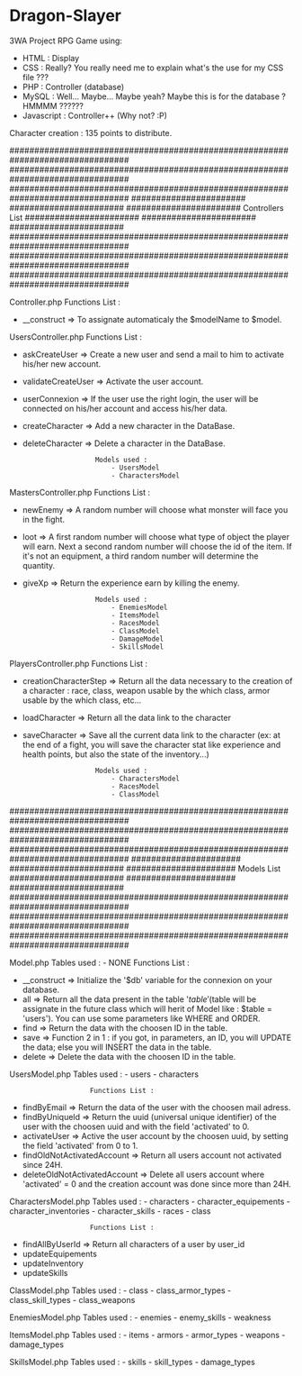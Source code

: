 # Dragon-Slayer
3WA Project
RPG Game using:
  - HTML : Display
  - CSS : Really? You really need me to explain what's the use for my CSS file ???
  - PHP : Controller (database)
  - MySQL : Well... Maybe... Maybe yeah? Maybe this is for the database ? HMMMM ??????
  - Javascript : Controller++ (Why not? :P)


Character creation : 135 points to distribute.

################################################################################
################################################################################
################################################################################
#######################                                  #######################
#######################         Controllers List         #######################
#######################                                  #######################
################################################################################
################################################################################
################################################################################

Controller.php          Functions List :
- __construct                   => To assignate automaticaly the $modelName to $model.

UsersController.php     Functions List :
- askCreateUser                 => Create a new user and send a mail to him to activate his/her new account.
- validateCreateUser            => Activate the user account.
- userConnexion                 => If the user use the right login, the user will be connected on his/her account and access his/her data.
- createCharacter               => Add a new character in the DataBase.
- deleteCharacter               => Delete a character in the DataBase.

                        Models used :
                            - UsersModel
                            - CharactersModel


MastersController.php   Functions List :
- newEnemy                      => A random number will choose what monster will face you in the fight.
- loot                          => A first random number will choose what type of object the player will earn. Next a second random number will choose the id of the item. If it's not an equipment, a third random number will determine the quantity.
- giveXp                        => Return the experience earn by killing the enemy.

                        Models used :
                            - EnemiesModel
                            - ItemsModel
                            - RacesModel
                            - ClassModel
                            - DamageModel
                            - SkillsModel

PlayersController.php   Functions List :
- creationCharacterStep         => Return all the data necessary to the creation of a character : race, class, weapon usable by the which class, armor usable by the which class, etc...
- loadCharacter                 => Return all the data link to the character
- saveCharacter                 => Save all the current data link to the character (ex: at the end of a fight, you will save the character stat like experience and health points, but also the state of the inventory...)

                        Models used :
                            - CharactersModel
                            - RacesModel
                            - ClassModel




################################################################################
################################################################################
################################################################################
######################                                   #######################
######################            Models List            #######################
######################                                   #######################
################################################################################
################################################################################
################################################################################

Model.php               Tables used :
                            - NONE
                        Functions List :
- __construct                   => Initialize the '$db' variable for the connexion on your database.
- all                           => Return all the data present in the table '$table' ($table will be assignate in the future class which will herit of Model like : $table = 'users'). You can use some parameters like WHERE and ORDER.
- find                          => Return the data with the choosen ID in the table.
- save                          => Function 2 in 1 : if you got, in parameters, an ID, you will UPDATE the data; else you will INSERT the data in the table.
- delete                        => Delete the data with the choosen ID in the table.


UsersModel.php          Tables used :
                            - users
                            - characters
                            
                        Functions List :
- findByEmail                   => Return the data of the user with the choosen mail adress.
- findByUniqueId                => Return the uuid (universal unique identifier) of the user with the choosen uuid and with the field 'activated' to 0.
- activateUser                  => Active the user account by the choosen uuid, by setting the field 'activated' from 0 to 1.
- findOldNotActivatedAccount    => Return all users account not activated since 24H.
- deleteOldNotActivatedAccount  => Delete all users account where 'activated' = 0 and the creation account was done since more than 24H.


CharactersModel.php     Tables used :
                            - characters
                            - character_equipements
                            - character_inventories
                            - character_skills
                            - races
                            - class
                            
                        Functions List :
- findAllByUserId               => Return all characters of a user by user_id
- updateEquipements
- updateInventory
- updateSkills


ClassModel.php          Tables used :
                            - class
                            - class_armor_types
                            - class_skill_types
                            - class_weapons
                            
                            
EnemiesModel.php        Tables used :
                            - enemies
                            - enemy_skills
                            - weakness
                            


ItemsModel.php          Tables used :
                            - items
                            - armors
                            - armor_types
                            - weapons
                            - damage_types
                            
                            
SkillsModel.php          Tables used :
                            - skills
                            - skill_types
                            - damage_types
                            
                            